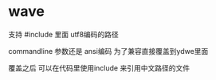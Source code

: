 # wave
支持 #include 里面 utf8编码的路径

commandline 参数还是 ansi编码 为了兼容直接覆盖到ydwe里面


覆盖之后 可以在代码里使用include 来引用中文路径的文件
